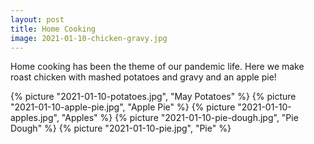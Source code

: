 ```yaml
---
layout: post
title: Home Cooking
image: 2021-01-10-chicken-gravy.jpg
---
```


Home cooking has been the theme of our pandemic life. Here we make roast chicken with mashed potatoes and gravy 
and an apple pie!

<!--more-->
{% picture "2021-01-10-potatoes.jpg", "May Potatoes" %}
{% picture "2021-01-10-apple-pie.jpg", "Apple Pie" %}
{% picture "2021-01-10-apples.jpg", "Apples" %}
{% picture "2021-01-10-pie-dough.jpg", "Pie Dough" %}
{% picture "2021-01-10-pie.jpg", "Pie" %}


